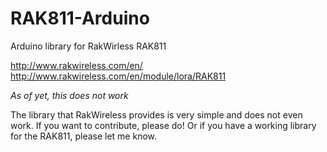 # RAK811-Arduino
Arduino library for RakWirless RAK811

http://www.rakwireless.com/en/
http://www.rakwireless.com/en/module/lora/RAK811


*As of yet, this does not work*

The library that RakWireless provides is very simple and does not even work.
If you want to contribute, please do! Or if you have a working library for the RAK811, please let me know.
